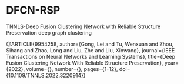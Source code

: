 # DFCN-RSP
TNNLS-Deep Fusion Clustering Network with Reliable Structure Preservation
deep graph clustering

@ARTICLE{9954258,  author={Gong, Lei and Tu, Wenxuan and Zhou, Sihang and Zhao, Long and Liu, Zhe and Liu, Xinwang},  journal={IEEE Transactions on Neural Networks and Learning Systems},   title={Deep Fusion Clustering Network With Reliable Structure Preservation},   year={2022},  volume={},  number={},  pages={1-12},  doi={10.1109/TNNLS.2022.3220914}}
